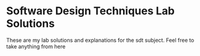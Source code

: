 # Software Design Techniques Lab Solutions

These are my lab solutions and explanations for the sdt subject. Feel free to take anything from here
